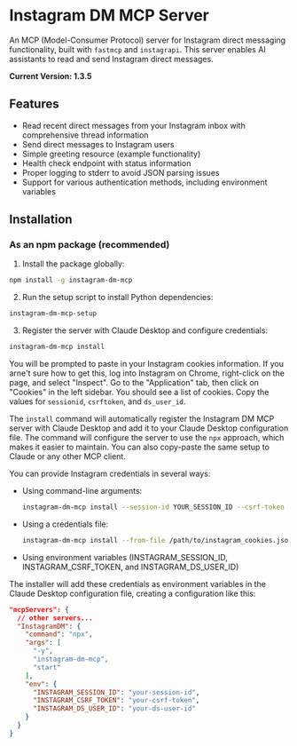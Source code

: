# Instagram DM MCP Server

An MCP (Model-Consumer Protocol) server for Instagram direct messaging functionality, built with `fastmcp` and `instagrapi`. This server enables AI assistants to read and send Instagram direct messages.

**Current Version: 1.3.5**

## Features

- Read recent direct messages from your Instagram inbox with comprehensive thread information
- Send direct messages to Instagram users
- Simple greeting resource (example functionality)
- Health check endpoint with status information
- Proper logging to stderr to avoid JSON parsing issues
- Support for various authentication methods, including environment variables

## Installation

### As an npm package (recommended)

1. Install the package globally:

```bash
npm install -g instagram-dm-mcp
```

2. Run the setup script to install Python dependencies:

```bash
instagram-dm-mcp-setup
```

3. Register the server with Claude Desktop and configure credentials:

```bash
instagram-dm-mcp install
```

You will be prompted to paste in your Instagram cookies information. If you arne't sure how to get this, log into Instagram on Chrome, right-click on the page, and select "Inspect". Go to the "Application" tab, then click on "Cookies" in the left sidebar. You should see a list of cookies. Copy the values for `sessionid`, `csrftoken`, and `ds_user_id`.

The `install` command will automatically register the Instagram DM MCP server with Claude Desktop and add it to your Claude Desktop configuration file. The command will configure the server to use the `npx` approach, which makes it easier to maintain. You can also copy-paste the same setup to Claude or any other MCP client.

You can provide Instagram credentials in several ways:

- Using command-line arguments:
  ```bash
  instagram-dm-mcp install --session-id YOUR_SESSION_ID --csrf-token YOUR_CSRF_TOKEN --ds-user-id YOUR_DS_USER_ID
  ```

- Using a credentials file:
  ```bash
  instagram-dm-mcp install --from-file /path/to/instagram_cookies.json
  ```

- Using environment variables (INSTAGRAM_SESSION_ID, INSTAGRAM_CSRF_TOKEN, and INSTAGRAM_DS_USER_ID)

The installer will add these credentials as environment variables in the Claude Desktop configuration file, creating a configuration like this:

```json
"mcpServers": {
  // other servers...
  "InstagramDM": {
    "command": "npx",
    "args": [
      "-y",
      "instagram-dm-mcp",
      "start"
    ],
    "env": {
      "INSTAGRAM_SESSION_ID": "your-session-id",
      "INSTAGRAM_CSRF_TOKEN": "your-csrf-token",
      "INSTAGRAM_DS_USER_ID": "your-ds-user-id"
    }
  }
}
```
